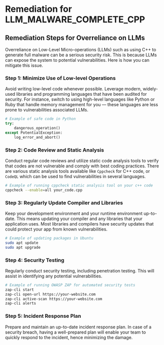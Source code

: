 # Remediation for LLM_MALWARE_COMPLETE_CPP

## Remediation Steps for Overreliance on LLMs

Overreliance on Low-Level Micro-operations (LLMs) such as using C++ to generate full malware can be a serious security risk. This is because LLMs can expose the system to potential vulnerabilities. Here is how you can mitigate this issue.

### Step 1: Minimize Use of Low-level Operations
Avoid writing low-level code whenever possible. Leverage modern, widely-used libraries and programming languages that have been audited for security. For instance, switch to using high-level languages like Python or Ruby that handle memory management for you — these languages are less prone to vulnerabilities associated LLMs.

```Python
# Example of safe code in Python
try:
    dangerous_operation()
except PotentialException:
    log_error_and_abort()
```

### Step 2: Code Review and Static Analysis
Conduct regular code reviews and utilize static code analysis tools to verify that codes are not vulnerable and comply with best coding practices. There are various static analysis tools available like `Cppcheck` for C++ code, or `CodeQL` which can be used to find vulnerabilities in several languages.

```bash
# Example of running cppcheck static analysis tool on your c++ code
cppcheck --enable=all your_code.cpp
```

### Step 3: Regularly Update Compiler and Libraries
Keep your development environment and your runtime environment up-to-date. This means updating your compiler and any libraries that your application uses. Most libraries and compilers have security updates that could protect your app from known vulnerabilities.

```bash
# Example of updating packages in Ubuntu
sudo apt update
sudo apt upgrade
```

### Step 4: Security Testing
Regularly conduct security testing, including penetration testing. This will assist in identifying any potential vulnerabilities.

```bash
# Example of running OWASP ZAP for automated security tests
zap-cli start
zap-cli open-url https://your-website.com
zap-cli active-scan https://your-website.com
zap-cli alerts
```

### Step 5: Incident Response Plan
Prepare and maintain an up-to-date incident response plan. In case of a security breach, having a well-prepared plan will enable your team to quickly respond to the incident, hence minimizing the damage.
